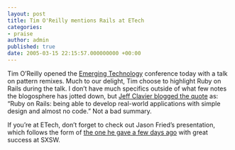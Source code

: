 ```yaml
---
layout: post
title: Tim O'Reilly mentions Rails at ETech
categories:
- praise
author: admin
published: true
date: 2005-03-15 22:15:57.000000000 +00:00
---
```

<p>Tim O&#8217;Reilly opened the <a href="http://conferences.oreillynet.com/etech/">Emerging Technology</a> conference today with a talk on pattern remixes. Much to our delight, Tim choose to highlight Ruby on Rails during the talk. I don&#8217;t have much specifics outside of what few notes the blogosphere has jotted down, but <a href="http://softtechvc.blogs.com/software_only/2005/03/etech_tim_oreil.html">Jeff Clavier blogged the quote</a> as: &#8220;Ruby on Rails: being able to develop real-world applications with simple design and almost no code.&#8221; Not a bad summary.</p>
<p>If you&#8217;re at ETech, don&#8217;t forget to check out Jason Fried&#8217;s presentation, which follows the form of <a href="http://www.loudthinking.com/arc/000423.html">the one he gave a few days ago</a> with great success at <span class="caps">SXSW</span>.</p>